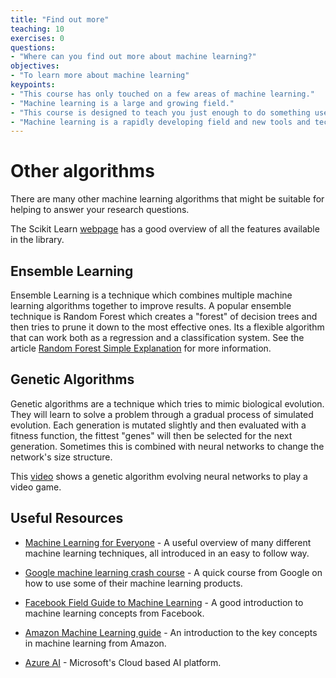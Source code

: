 ```yaml
---
title: "Find out more"
teaching: 10
exercises: 0
questions:
- "Where can you find out more about machine learning?"
objectives:
- "To learn more about machine learning"
keypoints:
- "This course has only touched on a few areas of machine learning."
- "Machine learning is a large and growing field."
- "This course is designed to teach you just enough to do something useful."
- "Machine learning is a rapidly developing field and new tools and techniques are constantly appearing."
---
```


# Other algorithms

There are many other machine learning algorithms that might be suitable for helping to answer your research questions.

The Scikit Learn [webpage](https://scikit-learn.org/stable/index.html) has a good overview of all the features available in the library.

## Ensemble Learning

Ensemble Learning is a technique which combines multiple machine learning algorithms together to improve results. A popular ensemble technique
is Random Forest which creates a "forest" of decision trees and then tries to prune it down to the most effective ones. Its a flexible algorithm
that can work both as a regression and a classification system. See the article [Random Forest Simple Explanation](https://medium.com/@williamkoehrsen/random-forest-simple-explanation-377895a60d2d) for more information.

## Genetic Algorithms

Genetic algorithms are a technique which tries to mimic biological evolution. They will learn to solve a problem through a gradual process 
of simulated evolution. Each generation is mutated slightly and then evaluated with a fitness function, the fittest "genes" will then be selected
for the next generation. Sometimes this is combined with neural networks to change the network's size structure. 

This [video](https://www.youtube.com/watch?v=qv6UVOQ0F44) shows a genetic algorithm evolving neural networks to play a video game.

## Useful Resources 

* [Machine Learning for Everyone](https://vas3k.com/blog/machine_learning/) - A useful overview of many different machine learning techniques, 
all introduced in an easy to follow way.

* [Google machine learning crash course](https://developers.google.com/machine-learning/crash-course/) - A quick course from Google on how to use 
some of their machine learning products.

* [Facebook Field Guide to Machine Learning](https://research.fb.com/the-facebook-field-guide-to-machine-learning-video-series/) - A good
introduction to machine learning concepts from Facebook.

* [Amazon Machine Learning guide](https://docs.aws.amazon.com/machine-learning/latest/dg/amazon-machine-learning-key-concepts.html) - An 
introduction to the key concepts in machine learning from Amazon.

* [Azure AI](https://azure.microsoft.com/en-gb/overview/ai-platform/) - Microsoft's Cloud based AI platform.

